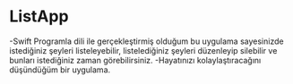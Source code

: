 # ListApp

-Swift Programla dili ile gerçekleştirmiş olduğum bu uygulama sayesinizde istediğiniz şeyleri listeleyebilir, listelediğiniz şeyleri düzenleyip silebilir ve bunları istediğiniz zaman görebilirsiniz.
-Hayatınızı kolaylaştıracağını düşündüğüm bir uygulama.
